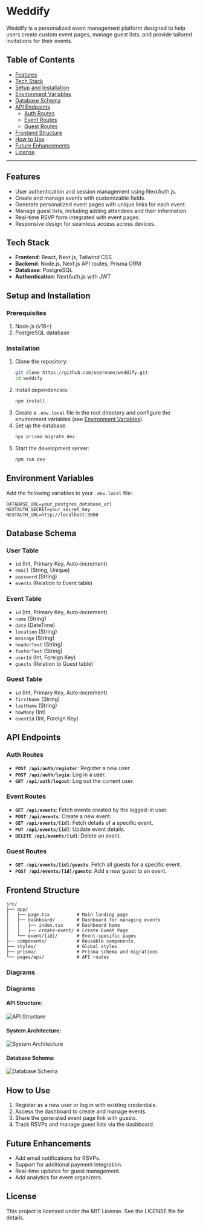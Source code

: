 # Weddify

Weddify is a personalized event management platform designed to help users create custom event pages, manage guest lists, and provide tailored invitations for their events.

## Table of Contents
- [Features](#features)
- [Tech Stack](#tech-stack)
- [Setup and Installation](#setup-and-installation)
- [Environment Variables](#environment-variables)
- [Database Schema](#database-schema)
- [API Endpoints](#api-endpoints)
  - [Auth Routes](#auth-routes)
  - [Event Routes](#event-routes)
  - [Guest Routes](#guest-routes)
- [Frontend Structure](#frontend-structure)
- [How to Use](#how-to-use)
- [Future Enhancements](#future-enhancements)
- [License](#license)

---

## Features
- User authentication and session management using NextAuth.js.
- Create and manage events with customizable fields.
- Generate personalized event pages with unique links for each event.
- Manage guest lists, including adding attendees and their information.
- Real-time RSVP form integrated with event pages.
- Responsive design for seamless access across devices.

## Tech Stack
- **Frontend**: React, Next.js, Tailwind CSS
- **Backend**: Node.js, Next.js API routes, Prisma ORM
- **Database**: PostgreSQL
- **Authentication**: NextAuth.js with JWT

## Setup and Installation
### Prerequisites
1. Node.js (v16+)
2. PostgreSQL database

### Installation
1. Clone the repository:
   ```bash
   git clone https://github.com/username/weddify.git
   cd weddify
   ```
2. Install dependencies:
   ```bash
   npm install
   ```
3. Create a `.env.local` file in the root directory and configure the environment variables (see [Environment Variables](#environment-variables)).
4. Set up the database:
   ```bash
   npx prisma migrate dev
   ```
5. Start the development server:
   ```bash
   npm run dev
   ```

## Environment Variables
Add the following variables to your `.env.local` file:
```env
DATABASE_URL=your_postgres_database_url
NEXTAUTH_SECRET=your_secret_key
NEXTAUTH_URL=http://localhost:3000
```

## Database Schema
### User Table
- `id` (Int, Primary Key, Auto-increment)
- `email` (String, Unique)
- `password` (String)
- `events` (Relation to Event table)

### Event Table
- `id` (Int, Primary Key, Auto-increment)
- `name` (String)
- `date` (DateTime)
- `location` (String)
- `message` (String)
- `headerText` (String)
- `footerText` (String)
- `userId` (Int, Foreign Key)
- `guests` (Relation to Guest table)

### Guest Table
- `id` (Int, Primary Key, Auto-increment)
- `firstName` (String)
- `lastName` (String)
- `howMany` (Int)
- `eventId` (Int, Foreign Key)

## API Endpoints
### Auth Routes
- **`POST /api/auth/register`**: Register a new user.
- **`POST /api/auth/login`**: Log in a user.
- **`GET /api/auth/logout`**: Log out the current user.

### Event Routes
- **`GET /api/events`**: Fetch events created by the logged-in user.
- **`POST /api/events`**: Create a new event.
- **`GET /api/events/[id]`**: Fetch details of a specific event.
- **`PUT /api/events/[id]`**: Update event details.
- **`DELETE /api/events/[id]`**: Delete an event.

### Guest Routes
- **`GET /api/events/[id]/guests`**: Fetch all guests for a specific event.
- **`POST /api/events/[id]/guests`**: Add a new guest to an event.

## Frontend Structure
```
src/
├── app/
│   ├── page.tsx          # Main landing page
│   ├── dashboard/        # Dashboard for managing events
│   │   ├── index.tsx     # Dashboard home
│   │   ├── create-event/ # Create Event Page
│   └── event/[id]/       # Event-specific pages
├── components/           # Reusable components
├── styles/               # Global styles
├── prisma/               # Prisma schema and migrations
└── pages/api/            # API routes
```

### Diagrams

### Diagrams



#### API Structure:
![API Structure](./s3.png)

#### System Architecture:
![System Architecture](./s2.png)

#### Database Schema:
![Database Schema](./s1.png)

## How to Use
1. Register as a new user or log in with existing credentials.
2. Access the dashboard to create and manage events.
3. Share the generated event page link with guests.
4. Track RSVPs and manage guest lists via the dashboard.

## Future Enhancements
- Add email notifications for RSVPs.
- Support for additional payment integration.
- Real-time updates for guest management.
- Add analytics for event organizers.

## License
This project is licensed under the MIT License. See the LICENSE file for details.

